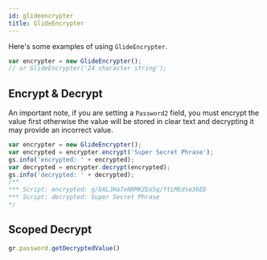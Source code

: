 ```yaml
---
id: glideencrypter
title: GlideEncrypter
---
```

Here's some examples of using `GlideEncrypter`.

```js
var encrypter = new GlideEncrypter();
// or GlideEncrypter('24 character string');
```

## Encrypt & Decrypt

An important note, if you are setting a `Password2` field, you must
encrypt the value first otherwise the value will be stored in clear text
and decrypting it may provide an incorrect value.

```js
var encrypter = new GlideEncrypter();
var encrypted = encrypter.encrypt('Super Secret Phrase');
gs.info('encrypted: ' + encrypted);
var decrypted = encrypter.decrypt(encrypted);
gs.info('decrypted: ' + decrypted);
/**
*** Script: encrypted: g/bXLJHa7xNRMKZEo5q/YtLMEdse36ED
*** Script: decrypted: Super Secret Phrase
*/
```

## Scoped Decrypt

```js
gr.password.getDecryptedValue()
```
